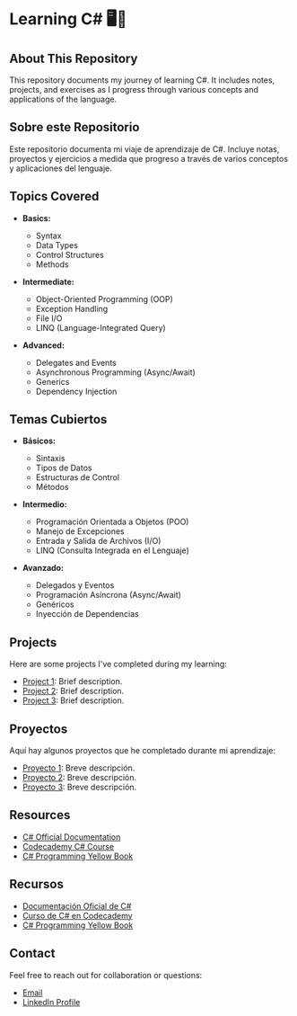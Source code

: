 # Learning C# 🖥️💼

## About This Repository

This repository documents my journey of learning C#. It includes notes, projects, and exercises as I progress through various concepts and applications of the language.

## Sobre este Repositorio

Este repositorio documenta mi viaje de aprendizaje de C#. Incluye notas, proyectos y ejercicios a medida que progreso a través de varios conceptos y aplicaciones del lenguaje.

## Topics Covered

- **Basics:**
  - Syntax
  - Data Types
  - Control Structures
  - Methods

- **Intermediate:**
  - Object-Oriented Programming (OOP)
  - Exception Handling
  - File I/O
  - LINQ (Language-Integrated Query)

- **Advanced:**
  - Delegates and Events
  - Asynchronous Programming (Async/Await)
  - Generics
  - Dependency Injection

## Temas Cubiertos

- **Básicos:**
  - Sintaxis
  - Tipos de Datos
  - Estructuras de Control
  - Métodos

- **Intermedio:**
  - Programación Orientada a Objetos (POO)
  - Manejo de Excepciones
  - Entrada y Salida de Archivos (I/O)
  - LINQ (Consulta Integrada en el Lenguaje)

- **Avanzado:**
  - Delegados y Eventos
  - Programación Asíncrona (Async/Await)
  - Genéricos
  - Inyección de Dependencias

## Projects

Here are some projects I've completed during my learning:
- [Project 1](link-to-your-project): Brief description.
- [Project 2](link-to-your-project): Brief description.
- [Project 3](link-to-your-project): Brief description.

## Proyectos

Aquí hay algunos proyectos que he completado durante mi aprendizaje:
- [Proyecto 1](link-to-your-project): Breve descripción.
- [Proyecto 2](link-to-your-project): Breve descripción.
- [Proyecto 3](link-to-your-project): Breve descripción.

## Resources

- [C# Official Documentation](https://docs.microsoft.com/en-us/dotnet/csharp/)
- [Codecademy C# Course](https://www.codecademy.com/learn/learn-c-sharp)
- [C# Programming Yellow Book](https://www.robmiles.com/c-yellow-book/)

## Recursos

- [Documentación Oficial de C#](https://docs.microsoft.com/es-es/dotnet/csharp/)
- [Curso de C# en Codecademy](https://www.codecademy.com/learn/learn-c-sharp)
- [C# Programming Yellow Book](https://www.robmiles.com/c-yellow-book/)

## Contact

Feel free to reach out for collaboration or questions:
- [Email](mailto:wilmercaperahernande@gmail.com)
- [LinkedIn Profile](https://www.linkedin.com/in/wilmer-andres-capera-hernandez-b9594a272/)
